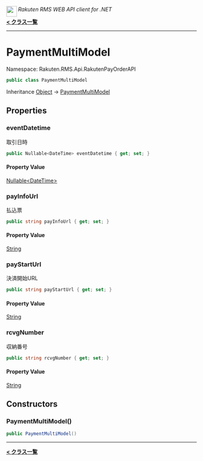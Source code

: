 <img align="left" style="height: 2em;" src="https://webservice.rakuten.co.jp/favicon.ico"><em>Rakuten RMS WEB API client for .NET</em>

[**< クラス一覧**](./)
- - -

# PaymentMultiModel

Namespace: Rakuten.RMS.Api.RakutenPayOrderAPI

```csharp
public class PaymentMultiModel
```

Inheritance [Object](https://docs.microsoft.com/en-us/dotnet/api/system.object) → [PaymentMultiModel](./rakuten.rms.api.rakutenpayorderapi.paymentmultimodel)

## Properties

### <a id="properties-eventdatetime"/>**eventDatetime**

取引日時

```csharp
public Nullable<DateTime> eventDatetime { get; set; }
```

#### Property Value

[Nullable&lt;DateTime&gt;](https://docs.microsoft.com/en-us/dotnet/api/system.nullable-1)<br>

### <a id="properties-payinfourl"/>**payInfoUrl**

払込票

```csharp
public string payInfoUrl { get; set; }
```

#### Property Value

[String](https://docs.microsoft.com/en-us/dotnet/api/system.string)<br>

### <a id="properties-paystarturl"/>**payStartUrl**

決済開始URL

```csharp
public string payStartUrl { get; set; }
```

#### Property Value

[String](https://docs.microsoft.com/en-us/dotnet/api/system.string)<br>

### <a id="properties-rcvgnumber"/>**rcvgNumber**

収納番号

```csharp
public string rcvgNumber { get; set; }
```

#### Property Value

[String](https://docs.microsoft.com/en-us/dotnet/api/system.string)<br>

## Constructors

### <a id="constructors-.ctor"/>**PaymentMultiModel()**

```csharp
public PaymentMultiModel()
```


- - -
[**< クラス一覧**](./)
